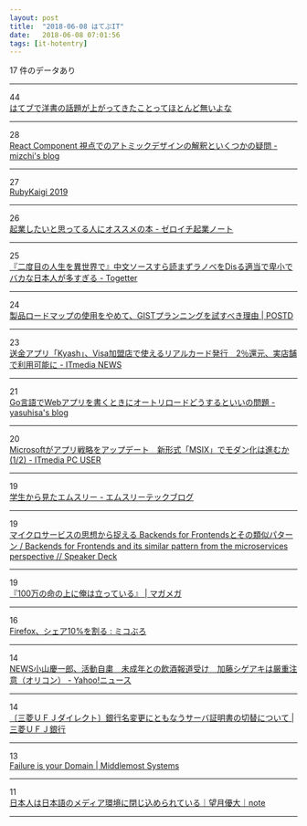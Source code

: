 ```yaml
---
layout: post
title:  "2018-06-08 はてぶIT"
date:   2018-06-08 07:01:56
tags: [it-hotentry]
---
```

17 件のデータあり

<hr><div class="row">
<div class="col-1"><span class="badge badge-pill badge-success h2">44</span></div>
<div class="col-11"><a href='https://anond.hatelabo.jp/20180607222544' target='_blank'>はてブで洋書の話題が上がってきたことってほとんど無いよな</a></div>
</div>
<hr>
<div class="row">
<div class="col-1"><span class="badge badge-pill badge-success h2">28</span></div>
<div class="col-11"><a href='http://mizchi.hatenablog.com/entry/2018/06/07/203739' target='_blank'>React Component 視点でのアトミックデザインの解釈といくつかの疑問 - mizchi's blog</a></div>
</div>
<hr>
<div class="row">
<div class="col-1"><span class="badge badge-pill badge-success h2">27</span></div>
<div class="col-11"><a href='https://rubykaigi.org/2019' target='_blank'>RubyKaigi 2019</a></div>
</div>
<hr>
<div class="row">
<div class="col-1"><span class="badge badge-pill badge-success h2">26</span></div>
<div class="col-11"><a href='http://blog.zerotoone.jp/entry/2018/06/07/101641' target='_blank'>起業したいと思ってる人にオススメの本 - ゼロイチ起業ノート</a></div>
</div>
<hr>
<div class="row">
<div class="col-1"><span class="badge badge-pill badge-success h2">25</span></div>
<div class="col-11"><a href='https://togetter.com/li/1234657' target='_blank'>『二度目の人生を異世界で』中文ソースすら読まずラノベをDisる適当で卑小でバカな日本人が多すぎる - Togetter</a></div>
</div>
<hr>
<div class="row">
<div class="col-1"><span class="badge badge-pill badge-success h2">24</span></div>
<div class="col-11"><a href='https://postd.cc/why-i-stopped-using-product-roadmaps-and-switched-to-gist-planning/' target='_blank'>製品ロードマップの使用をやめて、GISTプランニングを試すべき理由 | POSTD</a></div>
</div>
<hr>
<div class="row">
<div class="col-1"><span class="badge badge-pill badge-success h2">23</span></div>
<div class="col-11"><a href='http://www.itmedia.co.jp/news/articles/1806/07/news103.html' target='_blank'>送金アプリ「Kyash」、Visa加盟店で使えるリアルカード発行　2％還元、実店舗で利用可能に - ITmedia NEWS</a></div>
</div>
<hr>
<div class="row">
<div class="col-1"><span class="badge badge-pill badge-success h2">21</span></div>
<div class="col-11"><a href='http://www.yasuhisay.info/entry/go_web_application_auto_reload' target='_blank'>Go言語でWebアプリを書くときにオートリロードどうするといいの問題 - yasuhisa's blog</a></div>
</div>
<hr>
<div class="row">
<div class="col-1"><span class="badge badge-pill badge-success h2">20</span></div>
<div class="col-11"><a href='http://www.itmedia.co.jp/pcuser/articles/1806/07/news110.html' target='_blank'>Microsoftがアプリ戦略をアップデート　新形式「MSIX」でモダン化は進むか (1/2) - ITmedia PC USER</a></div>
</div>
<hr>
<div class="row">
<div class="col-1"><span class="badge badge-pill badge-success h2">19</span></div>
<div class="col-11"><a href='http://www.m3tech.blog/entry/2018/06/07/150142' target='_blank'>学生から見たエムスリー - エムスリーテックブログ</a></div>
</div>
<hr>
<div class="row">
<div class="col-1"><span class="badge badge-pill badge-success h2">19</span></div>
<div class="col-11"><a href='https://speakerdeck.com/qsona/backends-for-frontends-and-its-similar-pattern-from-the-microservices-perspective' target='_blank'>マイクロサービスの思想から捉える Backends for Frontendsとその類似パターン / Backends for Frontends and its similar pattern from the microservices perspective // Speaker Deck</a></div>
</div>
<hr>
<div class="row">
<div class="col-1"><span class="badge badge-pill badge-success h2">19</span></div>
<div class="col-11"><a href='http://www.shonenmagazine.com/special/100maninochi-illustya/' target='_blank'>『100万の命の上に俺は立っている』 | マガメガ</a></div>
</div>
<hr>
<div class="row">
<div class="col-1"><span class="badge badge-pill badge-success h2">16</span></div>
<div class="col-11"><a href='http://mikoblo.livedoor.biz/archives/9753443.html' target='_blank'>Firefox、シェア10%を割る : ミコぶろ</a></div>
</div>
<hr>
<div class="row">
<div class="col-1"><span class="badge badge-pill badge-success h2">14</span></div>
<div class="col-11"><a href='https://headlines.yahoo.co.jp/hl?a=20180607-00000354-oric-ent' target='_blank'>NEWS小山慶一郎、活動自粛　未成年との飲酒報道受け　加藤シゲアキは厳重注意（オリコン） - Yahoo!ニュース</a></div>
</div>
<hr>
<div class="row">
<div class="col-1"><span class="badge badge-pill badge-success h2">14</span></div>
<div class="col-11"><a href='http://direct.bk.mufg.jp/info_news/20180522_server/index.html' target='_blank'>〔三菱ＵＦＪダイレクト〕銀行名変更にともなうサーバ証明書の切替について | 三菱ＵＦＪ銀行</a></div>
</div>
<hr>
<div class="row">
<div class="col-1"><span class="badge badge-pill badge-success h2">13</span></div>
<div class="col-11"><a href='https://middlemost.com/failure-is-your-domain/' target='_blank'>Failure is your Domain | Middlemost Systems</a></div>
</div>
<hr>
<div class="row">
<div class="col-1"><span class="badge badge-pill badge-success h2">11</span></div>
<div class="col-11"><a href='https://note.mu/hirokim/n/n3443e2c8a4f2' target='_blank'>日本人は日本語のメディア環境に閉じ込められている｜望月優大｜note</a></div>
</div>
<hr>
